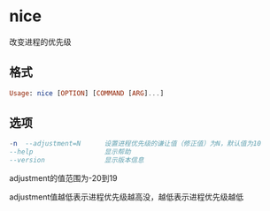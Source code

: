 # nice

改变进程的优先级

## 格式

```elm
Usage: nice [OPTION] [COMMAND [ARG]...]
```

## 选项

```elm
-n	--adjustment=N		设置进程优先级的谦让值（修正值）为N，默认值为10
--help					显示帮助
--version				显示版本信息	
```

adjustment的值范围为-20到19

adjustment值越低表示进程优先级越高没，越低表示进程优先级越低

